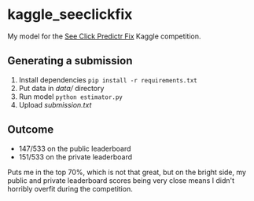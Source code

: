 # kaggle_seeclickfix

My model for the [See Click Predictr
Fix](http://www.kaggle.com/c/see-click-predict-fix) Kaggle
competition.

## Generating a submission

1. Install dependencies `pip install -r requirements.txt`
2. Put data in _data/_ directory
3. Run model `python estimator.py`
4. Upload _submission.txt_

## Outcome

* 147/533 on the public leaderboard
* 151/533 on the private leaderboard

Puts me in the top 70%, which is not that great, but on the bright side, my
public and private leaderboard scores being very close means I didn't horribly
overfit during the competition.
